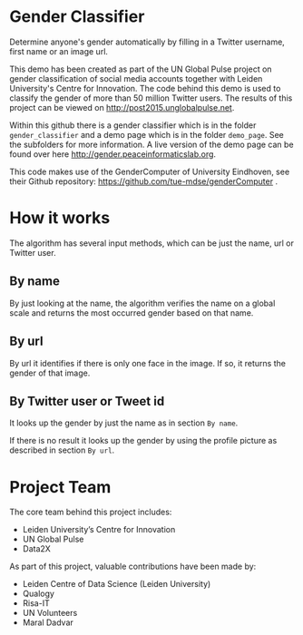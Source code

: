 # Gender Classifier

Determine anyone's gender automatically by filling in a Twitter 
username, first name or an image url.

This demo has been created as part of the UN Global Pulse project on 
gender classification of social media accounts together with Leiden 
University's Centre for Innovation. The code behind this demo is used 
to classify the gender of more than 50 million Twitter users. 
The results of this project can be viewed on 
http://post2015.unglobalpulse.net.

Within this github there is a gender classifier which is in the folder 
`gender_classifier` and a demo page which is in the folder `demo_page`. 
See the subfolders for more information. A live version of the demo 
page can be found over here http://gender.peaceinformaticslab.org. 

This code makes use of the GenderComputer of University Eindhoven, see 
their Github repository: https://github.com/tue-mdse/genderComputer .

# How it works

The algorithm has several input methods, which can be just the name,
url or Twitter user.

## By name
By just looking at the name, the algorithm verifies the name on a
global scale and returns the most occurred gender based on that name.

## By url
By url it identifies if there is only one face in the image. If so,
it returns the gender of that image.

## By Twitter user or Tweet id
It looks up the gender by just the name as in section `By name`.

If there is no result it looks up the gender by using the
profile picture as described in section `By url`.

# Project Team

The core team behind this project includes: 

- Leiden University’s Centre for Innovation
- UN Global Pulse
- Data2X

As part of this project, valuable contributions have been made by:

- Leiden Centre of Data Science (Leiden University)
- Qualogy
- Risa-IT
- UN Volunteers
- Maral Dadvar 
